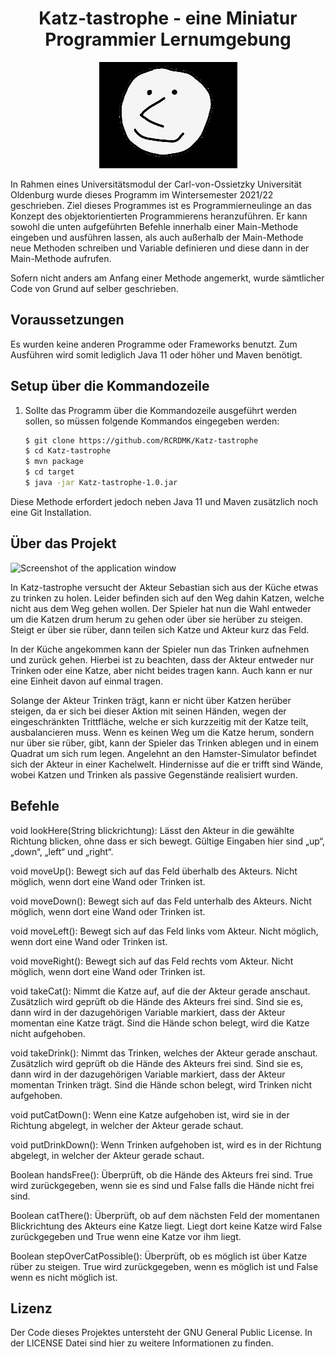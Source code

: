 <h1 align="center">Katz-tastrophe - eine Miniatur Programmier Lernumgebung</h1>

<p align = "center">
<img src="images_for_github_readme/logo.gif" alt="logo" />

In Rahmen eines Universitätsmodul der Carl-von-Ossietzky Universität Oldenburg wurde dieses Programm im Wintersemester
2021/22 geschrieben. Ziel dieses Programmes ist es Programmierneulinge an das Konzept des objektorientierten Programmierens heranzuführen.
Er kann sowohl die unten aufgeführten Befehle innerhalb einer Main-Methode eingeben und ausführen lassen, als auch außerhalb der Main-Methode
neue Methoden schreiben und Variable definieren und diese dann in der Main-Methode aufrufen.

Sofern nicht anders am Anfang einer Methode angemerkt, wurde sämtlicher Code von Grund auf selber geschrieben.

## Voraussetzungen

Es wurden keine anderen Programme oder Frameworks benutzt. Zum Ausführen wird somit lediglich Java 11 oder höher und Maven benötigt.

## Setup über die Kommandozeile

1. Sollte das Programm über die Kommandozeile ausgeführt werden sollen, so müssen folgende Kommandos eingegeben werden:

   ```sh
   $ git clone https://github.com/RCRDMK/Katz-tastrophe
   $ cd Katz-tastrophe
   $ mvn package
   $ cd target
   $ java -jar Katz-tastrophe-1.0.jar
   
Diese Methode erfordert jedoch neben Java 11 und Maven zusätzlich noch eine Git Installation.

## Über das Projekt

<img src="images_for_github_readme/Application_Window.png" alt="Screenshot of the application window" />

In Katz-tastrophe versucht der Akteur Sebastian sich aus der Küche etwas zu trinken zu holen. Leider befinden
sich auf den Weg dahin Katzen, welche nicht aus dem Weg gehen wollen. Der Spieler hat nun die Wahl entweder um die
Katzen drum herum zu gehen oder über sie herüber zu steigen. Steigt er über sie rüber, dann teilen sich Katze und Akteur
kurz das Feld.

In der Küche angekommen kann der Spieler nun das Trinken aufnehmen und zurück gehen. Hierbei ist zu beachten, dass der
Akteur entweder nur Trinken oder eine Katze, aber nicht beides tragen kann. Auch kann er nur eine Einheit davon auf
einmal tragen.

Solange der Akteur Trinken trägt, kann er nicht über Katzen herüber steigen, da er sich bei dieser Aktion mit seinen
Händen, wegen der eingeschränkten Trittfläche, welche er sich kurzzeitig mit der Katze teilt, ausbalancieren muss. Wenn es
keinen Weg um die Katze herum, sondern nur über sie rüber, gibt, kann der Spieler das Trinken ablegen und in einem
Quadrat um sich rum legen. Angelehnt an den Hamster-Simulator befindet sich der Akteur in einer Kachelwelt. Hindernisse
auf die er trifft sind Wände, wobei Katzen und Trinken als passive Gegenstände realisiert wurden.

## Befehle

void lookHere(String blickrichtung): Lässt den Akteur in die gewählte Richtung blicken, ohne dass er sich bewegt.
Gültige Eingaben hier sind „up“, „down“, „left“ und „right“.

void moveUp(): Bewegt sich auf das Feld überhalb des Akteurs. Nicht möglich, wenn dort eine Wand oder Trinken ist.

void moveDown(): Bewegt sich auf das Feld unterhalb des Akteurs. Nicht möglich, wenn dort eine Wand oder Trinken ist.

void moveLeft(): Bewegt sich auf das Feld links vom Akteur. Nicht möglich, wenn dort eine Wand oder Trinken ist.

void moveRight(): Bewegt sich auf das Feld rechts vom Akteur. Nicht möglich, wenn dort eine Wand oder Trinken ist.

void takeCat(): Nimmt die Katze auf, auf die der Akteur gerade anschaut. Zusätzlich wird geprüft ob die Hände des
Akteurs frei sind. Sind sie es, dann wird in der dazugehörigen Variable markiert, dass der Akteur momentan eine Katze
trägt. Sind die Hände schon belegt, wird die Katze nicht aufgehoben.

void takeDrink(): Nimmt das Trinken, welches der Akteur gerade anschaut. Zusätzlich wird geprüft ob die Hände des
Akteurs frei sind. Sind sie es, dann wird in der dazugehörigen Variable markiert, dass der Akteur momentan Trinken
trägt. Sind die Hände schon belegt, wird Trinken nicht aufgehoben.

void putCatDown(): Wenn eine Katze aufgehoben ist, wird sie in der Richtung abgelegt, in welcher der Akteur gerade
schaut.

void putDrinkDown(): Wenn Trinken aufgehoben ist, wird es in der Richtung abgelegt, in welcher der Akteur gerade
schaut.

Boolean handsFree(): Überprüft, ob die Hände des Akteurs frei sind. True wird zurückgegeben, wenn sie es sind und False
falls die Hände nicht frei sind.

Boolean catThere(): Überprüft, ob auf dem nächsten Feld der momentanen Blickrichtung des Akteurs eine Katze liegt. Liegt
dort keine Katze wird False zurückgegeben und True wenn eine Katze vor ihm liegt.

Boolean stepOverCatPossible(): Überprüft, ob es möglich ist über Katze rüber zu steigen. True wird zurückgegeben, wenn
es möglich ist und False wenn es nicht möglich ist.

## Lizenz

Der Code dieses Projektes untersteht der GNU General Public License. In der LICENSE Datei sind hier zu weitere
Informationen zu finden.

